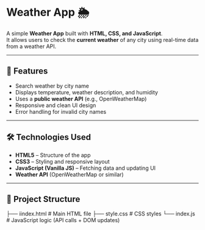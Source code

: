 # Weather App 🌦️

A simple **Weather App** built with **HTML, CSS, and JavaScript**.  
It allows users to check the **current weather** of any city using real-time data from a weather API.  

---

## 🚀 Features
- Search weather by city name  
- Displays temperature, weather description, and humidity  
- Uses a **public weather API** (e.g., OpenWeatherMap)  
- Responsive and clean UI design  
- Error handling for invalid city names  

---

## 🛠️ Technologies Used
- **HTML5** – Structure of the app  
- **CSS3** – Styling and responsive layout  
- **JavaScript (Vanilla JS)** – Fetching data and updating UI  
- **Weather API** (OpenWeatherMap or similar)  

---

## 📂 Project Structure
├── iindex.html # Main HTML file
├── style.css # CSS styles
└── index.js # JavaScript logic (API calls + DOM updates)
